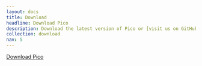 ```yaml
---
layout: docs
title: Download
headline: Download Pico
description: Download the latest version of Pico or [visit us on GitHub](https://github.com/picocms/Pico).
collection: download
nav: 5
---
```


<p class="aligncenter">
    <a href="{{ site.gh_project_url }}/releases/latest" class="button red">Download Pico</a>
</p>
